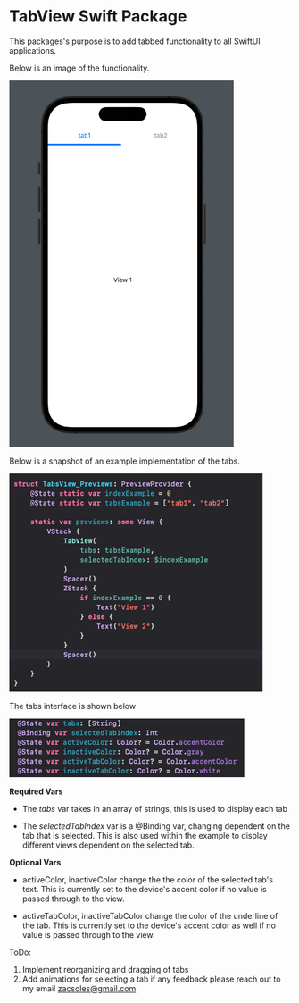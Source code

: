 # TabView Swift Package

This packages's purpose is to add tabbed functionality to all SwiftUI applications.

Below is an image of the functionality.

![image of tabs](./Sources/viewExample.png)

Below is a snapshot of an example implementation of the tabs.

![image of code example for the tabs](./Sources/codeExample.png)


The tabs interface is shown below

![image of tabs interface](./Sources/interface.png)

**Required Vars**

- The *tabs* var takes in an array of strings, this is used to display each tab

- The *selectedTabIndex* var is a @Binding var, changing dependent on the tab that is selected. This is also used within the example to display
different views dependent on the selected tab.

**Optional Vars**

- activeColor, inactiveColor change the the color of the selected tab's text. This is currently set to the device's accent color if no
value is passed through to the view.

- activeTabColor, inactiveTabColor change the color of the underline of the tab. This is currently set to the device's accent color as well if no
value is passed through to the view.

ToDo:
1) Implement reorganizing and dragging of tabs
2) Add animations for selecting a tab
if any feedback please reach out to my email zacsoles@gmail.com

